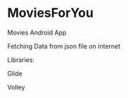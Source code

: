 # MoviesForYou

Movies Android App

Fetching Data from json file on internet

Libraries:

Glide

Volley
